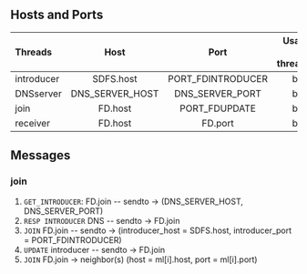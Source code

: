 ## Hosts and Ports

| Threads    	| Host            	| Port              	| Usage in threads 	|
|:------------	|:-----------------:|:-------------------:	|------------------:|
| introducer 	| SDFS.host       	| PORT_FDINTRODUCER 	| bind             	|
| DNSserver  	| DNS_SERVER_HOST 	| DNS_SERVER_PORT   	| bind             	|
| join       	| FD.host         	| PORT_FDUPDATE     	| bind             	|
| receiver      | FD.host           | FD.port               | bind              |

## Messages

### join

1. ``GET_INTRODUCER``: FD.join -- sendto -> (DNS_SERVER_HOST, DNS_SERVER_PORT)
2. ``RESP INTRODUCER`` DNS -- sendto -> FD.join
3. ``JOIN`` FD.join -- sendto -> (introducer_host = SDFS.host, introducer_port = PORT_FDINTRODUCER)
4. ``UPDATE`` introducer -- sendto -> FD.join
5. ``JOIN`` FD.join -> neighbor(s) (host = ml[i].host, port = ml[i].port)